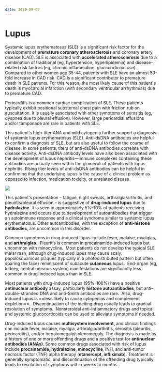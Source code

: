 ```yaml
---
date: 2020-09-07
---
```


# Lupus

<!-- lupus heart problems -->

Systemic lupus erythematosus (SLE) is a significant risk factor for the development of **premature coronary atherosclerosis** and coronary artery disease (CAD).  SLE is associated with **accelerated atherosclerosis** due to a combination of traditional (eg, hypertension, hyperlipidemia) and disease-related risk factors (eg, chronic inflammation, glucocorticoid use).  Compared to other women age 35-44, patients with SLE have an almost 50-fold increase in CAD risk.  CAD is a significant contributor to premature death in SLE patients.  For this reason, the most likely cause of this patient's death is myocardial infarction (with secondary ventricular arrhythmias) due to premature CAD.

Pericarditis is a common cardiac complication of SLE.  These patients typically exhibit positional substernal chest pain with friction rub on auscultation.  It is usually associated with other symptoms of serositis (eg, dyspnea due to pleural effusion).  However, large pericardial effusions and/or tamponade are rare in patients with SLE.

<!--  lupus anti-dsDNA uses -->

This patient's high-titer ANA and mild cytopenia further support a diagnosis of systemic lupus erythematosus (SLE).  Anti-dsDNA antibodies are helpful to confirm a diagnosis of SLE, but are also useful to follow the course of disease.  In some patients, titers of anti-dsDNA antibodies correlate with disease activity.  Anti-dsDNA antibody levels have also been associated with the development of lupus nephritis—immune complexes containing these antibodies are actually seen within the glomeruli of patients with lupus nephritis.  Rising titer levels of anti-dsDNA antibodies can be helpful in confirming that the underlying lupus is the cause of a clinical problem as opposed to infection, medication toxicity, or unrelated disease.

<!-- drug induced lupus sx, dx, drugs -->

![](https://photos.thisispiggy.com/file/wikiFiles/20220812155850.png)

This patient's presentation – fatigue, night sweats, arthralgia/arthritis, and pleuritis/pleural effusion – is suggestive of **drug-induced lupus** due to **hydralazine**.  It is seen in approximately 5%–10% of patients receiving hydralazine  and occurs due to development of autoantibodies that trigger an  autoimmune response and a clinical syndrome similar to systemic lupus  erythematosus. Other autoantibodies, with the exception of **anti-histone antibodies**, are uncommon in this disorder.

Common symptoms in drug-induced lupus include fever, malaise, myalgias, and **arthralgias**.  Pleuritis is common in procainamide-induced lupus but uncommon with minocycline.  Most patients do not develop the typical SLE malar rash, although drug-induced lupus may cause scaly, papulosquamous plaques (typically in a photodistributed pattern but often sparing the face) reminiscent of subacute **cutaneous** lupus.  End-organ (eg, kidney, central nervous system) manifestations are significantly less common in drug-induced lupus than in SLE.

Most patients with drug-induced lupus (95%-100%) have a positive **antinuclear antibody** assay, particularly **histone autoantibodies**, but anti–double-stranded DNA and anti-Smith antibodies are rare.  Also, drug-induced lupus is ==less likely to cause cytopenias and complement depletion==.  Discontinuation of the inciting drug usually leads to gradual resolution of symptoms.  Nonsteroidal anti-inflammatory drugs and topical and systemic glucocorticoids can be used to alleviate symptoms if needed.

Drug-induced lupus causes **multisystem involvement**, and clinical findings can include fever, malaise, myalgia,  arthralgia/arthritis, serositis (pleuritis, pericarditis), and/or  hepatomegaly/splenomegaly. The diagnosis is made by a history of one or more offending drugs and a positive test for **antinuclear antibodies (ANAs)**. Some common drugs associated with risk of lupus include **procainamide, hydralazine, minocycline**, INH, and anti-tumor necrosis factor (TNF) alpha therapy (**etanercept, infliximab**).  Treatment is generally symptomatic, and discontinuation of the  offending drug typically leads to resolution of symptoms within weeks to months.
